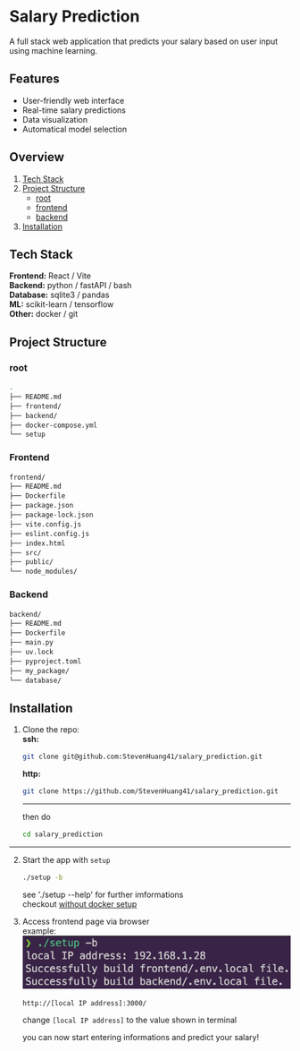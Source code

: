 # Salary Prediction

A full stack web application that predicts your salary
based on user input using machine learning.

<!-- ## Motivation -->

## Features

- User-friendly web interface
- Real-time salary predictions
- Data visualization
- Automatical model selection

## Overview
1. [Tech Stack](#tech-stack)
2. [Project Structure](#project-structurej)
    - [root](#root)
    - [frontend](#frontend)
    - [backend](#backend)
3. [Installation](#installation)

## Tech Stack

**Frontend:** React / Vite  
**Backend:** python / fastAPI / bash  
**Database:** sqlite3 / pandas  
**ML:** scikit-learn / tensorflow   
**Other:** docker / git

## Project Structure
### root

```sh
.
├── README.md
├── frontend/
├── backend/
├── docker-compose.yml
└── setup
```

### Frontend

```sh
frontend/
├── README.md
├── Dockerfile
├── package.json
├── package-lock.json
├── vite.config.js
├── eslint.config.js
├── index.html
├── src/
├── public/
└── node_modules/
```

### Backend

```sh
backend/
├── README.md
├── Dockerfile
├── main.py
├── uv.lock
├── pyproject.toml
├── my_package/
└── database/
```

## Installation

1. Clone the repo:  
    **ssh:**  
    ```sh
    git clone git@github.com:StevenHuang41/salary_prediction.git
    ```  
    **http:**  
    ```sh
    git clone https://github.com/StevenHuang41/salary_prediction.git
    ```  
    ---
    then do  
    ```sh
    cd salary_prediction
    ```  

---

2. Start the app with `setup`
    ```sh
    ./setup -b
    ```  
    see './setup --help' for further imformations  
    checkout [without docker setup](#overview)

3. Access frontend page via browser  
example:
![setup ip information](./readme_images/setup_ip_image)  
    ```https
    http://[local IP address]:3000/
    ```  
    change `[local IP address]` to the value shown in terminal  

    you can now start entering informations and predict your salary!
    


<!-- *italics*

***bold and italics***

~~crossed off~~

<mark>highlight</mark>

X<sup>2</sup>

H<sub>2</sub>O

This is `const c = 10`

```bash
docker build -t backend .
docker run -it backend
```

    print('like code')
    print('just indent')

[link](https://google.com)

<https://google.com>

![logo](./backend/images/features_heatmap.png)


> block
> code
>> syntax
>>> can
>>> have
>>>> multiple.
>>>>
>>>> layer

divide

___

line1

divide

---

line2

divide

***

line3

1. item 1
2. item 2
3. item 3

---

1. item 1
1. item 2
1. item 3

---

* p1
* p2
* p3

---

+ p1
+ p2
+ p3

---

- p1
    + a
    + b
        * c
            1. d
            1. e
- p2
- p3

| col1  | col2    |
| :---: | ------: |
| this  | is      |
| an    | example |
| table | with    |
| two   | columns |

---

- [ ] checkbox
- [x] checked -->